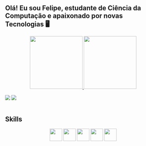 ## Olá! Eu sou Felipe, estudante de Ciência da Computação e apaixonado por novas Tecnologias 🖥️
<div align="center">
  <a href="https://github.com/RochFelipe">
  <img height="170em" src="https://github-readme-stats.vercel.app/api?username=RochFelipe&show_icons=true&theme=dark&include_all_commits=true&count_private=true"/>
  <img height="170em" src="https://github-readme-stats.vercel.app/api/top-langs/?username=RochFelipe&langs_count=8&theme=dark"/>    
</div>
</br>
<div> 
  <a href="https://www.linkedin.com/in/feliperochafrs/" target="_blank"><img src="https://img.shields.io/badge/LinkedIn-0077B5?style=for-the-badge&logo=linkedin&logoColor=white" target="_blank"></a>
  <a href = "mailto:rocha.felipe98@gmail.com"><img src="https://img.shields.io/badge/-Gmail-%23333?style=for-the-badge&logo=gmail&logoColor=white" target="_blank"></a>   
</div>  
</br>
  
## Skills
<div align= "center" margin="30">
  <img height="40em" src="https://img.shields.io/badge/MySQL-00000F?style=for-the-badge&logo=mysql&logoColor=white"/>
  <img height="40em" src="https://img.shields.io/badge/Java-ED8B00?style=for-the-badge&logo=java&logoColor=white"/>
  <img height="40em" src="https://img.shields.io/badge/.NET-5C2D91?style=for-the-badge&logo=.net&logoColor=white"/>
  <img height="40em" src="https://img.shields.io/badge/JavaScript-323330?style=for-the-badge&logo=javascript&logoColor=F7DF1E"/>
  <img height="40em" src="https://img.shields.io/badge/Node.js-43853D?style=for-the-badge&logo=node.js&logoColor=white"/>
 

</div>


  


